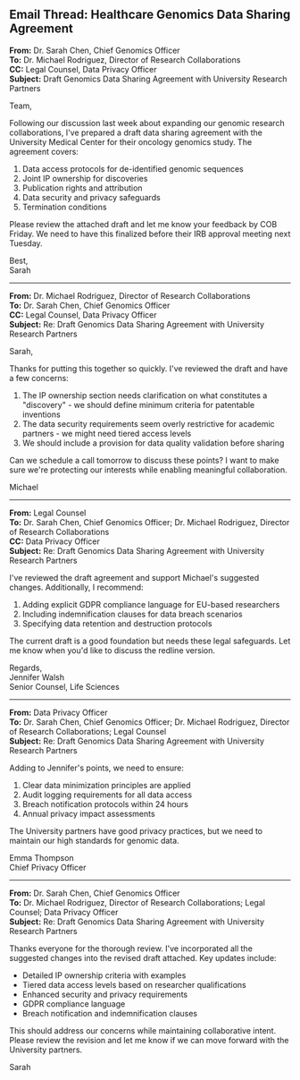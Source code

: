 ## Email Thread: Healthcare Genomics Data Sharing Agreement

**From:** Dr. Sarah Chen, Chief Genomics Officer  
**To:** Dr. Michael Rodriguez, Director of Research Collaborations  
**CC:** Legal Counsel, Data Privacy Officer  
**Subject:** Draft Genomics Data Sharing Agreement with University Research Partners  

Team,

Following our discussion last week about expanding our genomic research collaborations, I've prepared a draft data sharing agreement with the University Medical Center for their oncology genomics study. The agreement covers:

1. Data access protocols for de-identified genomic sequences
2. Joint IP ownership for discoveries
3. Publication rights and attribution
4. Data security and privacy safeguards
5. Termination conditions

Please review the attached draft and let me know your feedback by COB Friday. We need to have this finalized before their IRB approval meeting next Tuesday.

Best,  
Sarah

---

**From:** Dr. Michael Rodriguez, Director of Research Collaborations  
**To:** Dr. Sarah Chen, Chief Genomics Officer  
**CC:** Legal Counsel, Data Privacy Officer  
**Subject:** Re: Draft Genomics Data Sharing Agreement with University Research Partners  

Sarah,

Thanks for putting this together so quickly. I've reviewed the draft and have a few concerns:

1. The IP ownership section needs clarification on what constitutes a "discovery" - we should define minimum criteria for patentable inventions
2. The data security requirements seem overly restrictive for academic partners - we might need tiered access levels
3. We should include a provision for data quality validation before sharing

Can we schedule a call tomorrow to discuss these points? I want to make sure we're protecting our interests while enabling meaningful collaboration.

Michael

---

**From:** Legal Counsel  
**To:** Dr. Sarah Chen, Chief Genomics Officer; Dr. Michael Rodriguez, Director of Research Collaborations  
**CC:** Data Privacy Officer  
**Subject:** Re: Draft Genomics Data Sharing Agreement with University Research Partners  

I've reviewed the draft agreement and support Michael's suggested changes. Additionally, I recommend:

1. Adding explicit GDPR compliance language for EU-based researchers
2. Including indemnification clauses for data breach scenarios
3. Specifying data retention and destruction protocols

The current draft is a good foundation but needs these legal safeguards. Let me know when you'd like to discuss the redline version.

Regards,  
Jennifer Walsh  
Senior Counsel, Life Sciences

---

**From:** Data Privacy Officer  
**To:** Dr. Sarah Chen, Chief Genomics Officer; Dr. Michael Rodriguez, Director of Research Collaborations; Legal Counsel  
**Subject:** Re: Draft Genomics Data Sharing Agreement with University Research Partners  

Adding to Jennifer's points, we need to ensure:

1. Clear data minimization principles are applied
2. Audit logging requirements for all data access
3. Breach notification protocols within 24 hours
4. Annual privacy impact assessments

The University partners have good privacy practices, but we need to maintain our high standards for genomic data.

Emma Thompson  
Chief Privacy Officer

---

**From:** Dr. Sarah Chen, Chief Genomics Officer  
**To:** Dr. Michael Rodriguez, Director of Research Collaborations; Legal Counsel; Data Privacy Officer  
**Subject:** Re: Draft Genomics Data Sharing Agreement with University Research Partners  

Thanks everyone for the thorough review. I've incorporated all the suggested changes into the revised draft attached. Key updates include:

- Detailed IP ownership criteria with examples
- Tiered data access levels based on researcher qualifications
- Enhanced security and privacy requirements
- GDPR compliance language
- Breach notification and indemnification clauses

This should address our concerns while maintaining collaborative intent. Please review the revision and let me know if we can move forward with the University partners.

Sarah
